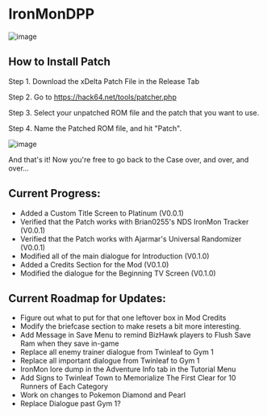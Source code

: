 # IronMonDPP


![image](https://user-images.githubusercontent.com/109924208/181107046-1fd79cf2-95c8-4457-99a8-7541ac1abda0.png)

## How to Install Patch

Step 1. Download the xDelta Patch File in the Release Tab

Step 2. Go to https://hack64.net/tools/patcher.php

Step 3. Select your unpatched ROM file and the patch that you want to use.

Step 4. Name the Patched ROM file, and hit "Patch".

![image](https://user-images.githubusercontent.com/109924208/180869407-cdb873ab-2f4c-4419-86b7-9dc770e41a82.png)

And that's it! Now you're free to go back to the Case over, and over, and over...

## Current Progress:

- Added a Custom Title Screen to Platinum (V0.0.1)
- Verified that the Patch works with Brian0255's NDS IronMon Tracker (V0.0.1)
- Verified that the Patch works with Ajarmar's Universal Randomizer (V0.0.1)
- Modified all of the main dialogue for Introduction (V0.1.0)
- Added a Credits Section for the Mod (V0.1.0)
- Modified the dialogue for the Beginning TV Screen (V0.1.0)

## Current Roadmap for Updates:

- Figure out what to put for that one leftover box in Mod Credits
- Modify the briefcase section to make resets a bit more interesting.
- Add Message in Save Menu to remind BizHawk players to Flush Save Ram when they save in-game
- Replace all enemy trainer dialogue from Twinleaf to Gym 1
- Replace all important dialogue from Twinleaf to Gym 1
- IronMon lore dump in the Adventure Info tab in the Tutorial Menu
- Add Signs to Twinleaf Town to Memorialize The First Clear for 10 Runners of Each Category
- Work on changes to Pokemon Diamond and Pearl
- Replace Dialogue past Gym 1?
  
  
